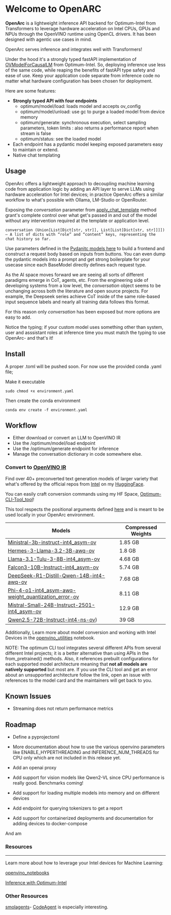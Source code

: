 # Welcome to OpenARC

**OpenArc** is a lightweight inference API backend for Optimum-Intel from Transformers to leverage hardware acceleration on Intel CPUs, GPUs and NPUs through the OpenVINO runtime using OpenCL drivers.
It has been designed with agentic use cases in mind.

OpenArc serves inference and integrates well with Transformers!

Under the hood it's a strongly typed fastAPI implementation of [OVModelForCausalLM](https://huggingface.co/docs/optimum/main/en/intel/openvino/reference#optimum.intel.OVModelForCausalLM) from Optimum-Intel. So, deploying inference use less of the same code, while reaping the benefits of fastAPI type safety and ease of use. Keep your application code separate from inference code no matter what hardware configuration has been chosen for deployment.

Here are some features:

- **Strongly typed API with four endpoints**
	- optimum/model/load: loads model and accepts ov_config
	- optimum/model/unload: use gc to purge a loaded model from device memory
	- optimum/generate: synchronous execution,  select sampling parameters, token limits : also returns a performance report when stream is false
	- optimum/status: see the loaded model 
- Each endpoint has a pydantic model keeping exposed parameters easy to maintain or extend.
- Native chat templating

## Usage

OpenArc offers a lightweight approach to decoupling machine learning code from application logic by adding an API layer to serve LLMs using hardware acceleration for Intel devices; in practice OpenArc offers a similar workflow to what's possible with Ollama, LM-Studio or OpenRouter. 

Exposing the _conversation_ parameter from [apply_chat_template](https://huggingface.co/docs/transformers/main/en/internal/tokenization_utils#transformers.PreTrainedTokenizerBase.apply_chat_template) method grant's complete control over what get's passed in and out of the model without any intervention required at the template or application level.

	conversation (Union[List[Dict[str, str]], List[List[Dict[str, str]]]]) — A list of dicts with “role” and “content” keys, representing the chat history so far.


Use parameters defined in the [Pydanitc models here](https://github.com/SearchSavior/OpenArc/blob/main/src/engine/optimum_inference_core.py) to build a frontend and construct a request body based on inputs from buttons. You can even dump the pydantic models into a prompt and get strong boilerplate for your usecase since each BaseModel directly defines each request type. 

As the AI space moves forward we are seeing all sorts of different paradigms emerge in CoT, agents, etc. From the engineering side of developing systems from a low level, the _conversation_ object seems to be unchanging across both the literature and open source projects. For example, the Deepseek series achieve CoT inside of the same role-based input sequence labels and nearly all training data follows this format. 

For this reason only _conversation_ has been exposed but more options are easy to add.

Notice the typing; if your custom model uses something other than system, user and asssistant roles at inference time you must match the typing to use OpenArc- and that's it!

## Install

A proper .toml will be pushed soon. For now use the provided conda .yaml file;

Make it executable

	sudo chmod +x environment.yaml
 
Then create the conda environment

	conda env create -f environment.yaml


## Workflow

- Either download or convert an LLM to OpenVINO IR
- Use the /optimum/model/load endpoint
- Use the /optimum/generate endpoint for inference
- Manage the conversation dictionary in code somewhere else. 

### Convert to [OpenVINO IR](https://docs.openvino.ai/2025/documentation/openvino-ir-format.html)

Find over 40+ preconverted text generation models of larger variety that what's offered by the official repos from [Intel](https://huggingface.co/collections/OpenVINO/llm-6687aaa2abca3bbcec71a9bd) on my [HuggingFace](https://huggingface.co/Echo9Zulu).

You can easily craft conversion commands using my HF Space, [Optimum-CLI-Tool_tool](https://huggingface.co/spaces/Echo9Zulu/Optimum-CLI-Tool_tool)! 

This tool respects the positional arguments defined [here](https://huggingface.co/docs/optimum/main/en/intel/openvino/export) and is meant to be used locally in your OpenArc environment.

 
| Models                                                                                                                                      | Compressed Weights |
| ----------------------------------------------------------------------------------------------------------------------------------------------------- | ------------------ |
| [Ministral-3b-instruct-int4_asym-ov](https://huggingface.co/Echo9Zulu/Ministral-3b-instruct-int4_asym-ov)                                   | 1.85 GB            |
| [Hermes-3-Llama-3.2-3B-awq-ov](https://huggingface.co/Echo9Zulu/Hermes-3-Llama-3.2-3B-awq-ov)							| 1.8 GB |
[Llama-3.1-Tulu-3-8B-int4_asym-ov](https://huggingface.co/Echo9Zulu/Llama-3.1-Tulu-3-8B-int4_asym-ov/tree/main)                             | 4.68 GB            |
| [Falcon3-10B-Instruct-int4_asym-ov](https://huggingface.co/Echo9Zulu/Falcon3-10B-Instruct-int4_asym-ov)                                     | 5.74 GB            |
| [DeepSeek-R1-Distill-Qwen-14B-int4-awq-ov](https://huggingface.co/Echo9Zulu/DeepSeek-R1-Distill-Qwen-14B-int4-awq-ov/tree/main)             | 7.68 GB            |
| [Phi-4-o1-int4_asym-awq-weight_quantization_error-ov](https://huggingface.co/Echo9Zulu/Phi-4-o1-int4_asym-awq-weight_quantization_error-ov) | 8.11 GB            |
| [Mistral-Small-24B-Instruct-2501-int4_asym-ov](https://huggingface.co/Echo9Zulu/Mistral-Small-24B-Instruct-2501-int4_asym-ov)		| 12.9 GB	     |	
| [Qwen2.5-72B-Instruct-int4-ns-ov](https://huggingface.co/Echo9Zulu/Qwen2.5-72B-Instruct-int4-ns-ov/tree/main))                              | 39 GB              |

Additionally, 
Learn more about model conversion and working with Intel Devices in the [openvino_utilities](https://github.com/SearchSavior/OpenArc/blob/main/docs/openvino_utils.ipynb) notebook.


NOTE: The optimum CLI tool integrates several different APIs from several different Intel projects; it is a better alternative than using APIs in the from_pretrained() methods. Also, it references prebuilt configurations for each supported model architecture meaning that **not all models are natively supported** but most are. If you use the CLI tool and get an error about an unsupported architecture follow the link, open an issue with references to the model card and the maintainers will get back to you.  

## Known Issues

- Streaming does not return performance metrics

## Roadmap

- Define a pyprojectoml 
- More documentation about how to use the various openvino parameters like ENABLE_HYPERTHREADING and INFERENCE_NUM_THREADS for CPU only which are not included in this release yet.


- Add an openai proxy
- Add support for vision models like Qwen2-VL since CPU performance is really good. Benchmarks coming!
- Add support for loading multiple models into memory and on different devices
- Add endpoint for querying tokenizers to get a report

- Add support for containerized deployments and documentation for adding devices to docker-compose

And am


### Resources
---
Learn more about how to leverage your Intel devices for Machine Learning:

[openvino_notebooks](https://github.com/openvinotoolkit/openvino_notebooks)

[Inference with Optimum-Intel](https://github.com/huggingface/optimum-intel/blob/main/notebooks/openvino/optimum_openvino_inference.ipynb)

### Other Resources

[smolagents](https://huggingface.co/blog/smolagents)- [CodeAgent](https://github.com/huggingface/smolagents/blob/main/src/smolagents/agents.py#L1155) is especially interesting.








